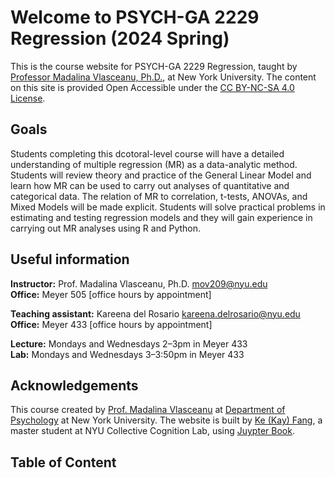 # Welcome to PSYCH-GA 2229 Regression (2024 Spring)

This is the course website for PSYCH-GA 2229 Regression, taught by [Professor Madalina Vlasceanu, Ph.D.](https://www.mvlasceanu.com/), at New York University. The content on this site is provided Open Accessible under the [CC BY-NC-SA 4.0 License](http://creativecommons.org/licenses/by-nc-sa/4.0/).

## Goals 

Students completing this dcotoral-level course will have a detailed understanding of multiple regression (MR) as a data-analytic method. Students will review theory and practice of the General Linear Model and learn how MR can be used to carry out analyses of quantitative and categorical data. The relation of MR to correlation, t-tests, ANOVAs, and Mixed Models will be made explicit. Students will solve practical problems in estimating and testing regression models and they will gain experience in carrying out MR analyses using R and Python.

## Useful information

**Instructor:** Prof. Madalina Vlasceanu, Ph.D. [mov209@nyu.edu](mailto:mov209@nyu.edu)      
**Office:** Meyer 505 [office hours by appointment]	

**Teaching assistant:** Kareena del Rosario [kareena.delrosario@nyu.edu](mailto:kareena.delrosario@nyu.edu)      
**Office:** Meyer 433 [office hours by appointment]	

**Lecture:** Mondays and Wednesdays 2–3pm in Meyer 433			                 
**Lab:** Mondays and Wednesdays 3–3:50pm in Meyer 433

## Acknowledgements

This course created by [Prof. Madalina Vlasceanu](https://www.mvlasceanu.com/) at [Department of Psychology](https://as.nyu.edu/departments/psychology.html) at New York University. The website is built by [Ke (Kay) Fang](https://github.com/KeFangPsych), a master student at NYU Collective Cognition Lab, using [Juypter Book](https://jupyterbook.org/en/stable/intro.html).

## Table of Content

```{tableofcontents}
```
